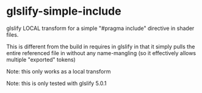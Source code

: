 # glslify-simple-include

glslify LOCAL transform for a simple "#pragma include" directive in shader files.

This is different from the build in requires in glslify in that it simply pulls the entire referenced file in without any name-mangling (so it effectively allows multiple "exported" tokens)

Note: this only works as a local transform

Note: this is only tested with glslify 5.0.1